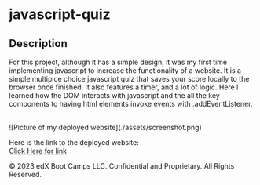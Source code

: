 # javascript-quiz

## Description 

For this project, although it has a simple design, it was my first time implementing javascript to increase
the functionality of a website. It is a simple multiplce choice javascript quiz that saves your score locally to the browser once finished. It also features a timer, and a lot of logic. Here I learned how the DOM interacts with javascript and the all the key components to having html elements invoke events with .addEventListener.

<br>
![Picture of my deployed website](./assets/screenshot.png)

Here is the link to the deployed website: 
<br>
[Click Here for link](https://lopez-jordan.github.io/second-portfolio-project/)



© 2023 edX Boot Camps LLC. Confidential and Proprietary. All Rights Reserved.